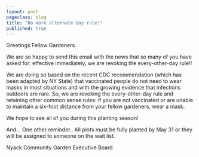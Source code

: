 ```yaml
---
layout: post
pageclass: blog
title: "No more alternate day rule!"
published: true
---
```

Greetings Fellow Gardeners.

We are so happy to send this email with the news that so many of you have asked for: effective immediately, we are revoking the every-other-day rule!!

We are doing so based on the recent CDC recommendation (which has been adapted by NY State) that vaccinated people do not need to wear masks in most situations and with the growing evidence that infections outdoors are rare.  So, we are revoking the every-other-day rule and retaining other common sense rules: if you are not vaccinated or are unable to maintain a six-foot distance from your fellow gardeners, wear a mask.

We hope to see all of you during this planting season!

And... One other reminder..
All plots must be fully planted by May 31 or they will be assigned to someone on the wait list.

Nyack Community Garden
Executive Board
 
